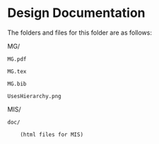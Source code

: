 # Design Documentation

The folders and files for this folder are as follows:

MG/

	MG.pdf

	MG.tex

	MG.bib

	UsesHierarchy.png

MIS/

	doc/

		(html files for MIS)
